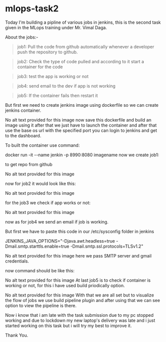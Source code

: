 # mlops-task2
Today I'm building a pipline of various jobs in jenkins, this is the second task given in the MLops training under Mr. Vimal Daga.

About the jobs:-

>job1: Pull the code from github automatically whenever a developer push the repository to github.

>job2: Check the type of code pulled and according to it start a container for the code

>job3: test the app is working or not

>job4: send email to the dev if app is not working

>job5: If the container fails then restart it

But first we need to create jenkins image using dockerfile so we can create jenkins container.

No alt text provided for this image
now save this dockerfile and build an image using it after that we just have to launch the container and after that use the base os url with the specified port you can login to jenkins and get to the dashboard.

To built the container use command:

docker run -it --name jenkin -p 8990:8080 imagename
now we create job1:

to get repo from github

No alt text provided for this image


now for job2 it would look like this:

No alt text provided for this image


for the job3 we check if app works or not:

No alt text provided for this image


now as for job4 we send an email if job is working.

But first we have to paste this code in our /etc/sysconfig folder in jenkins

JENKINS_JAVA_OPTIONS="-Djava.awt.headless=true -Dmail.smtp.starttls.enable=true -Dmail.smtp.ssl.protocols=TLSv1.2"

No alt text provided for this image
here we pass SMTP server and gmail credentials.

now command should be like this:

No alt text provided for this image
At last job5 is to check if container is working or not, for this i have used build priodically option.

No alt text provided for this image
With that we are all set but to visualize the flow of jobs we use build pipeline plugin and after using that we can see option to view the pipeline is there.



Now i know that i am late with the task submission due to my pc stopped working and due to lockdown my new laptop's delivery was late and i just started working on this task but i will try my best to improve it.

Thank You.
